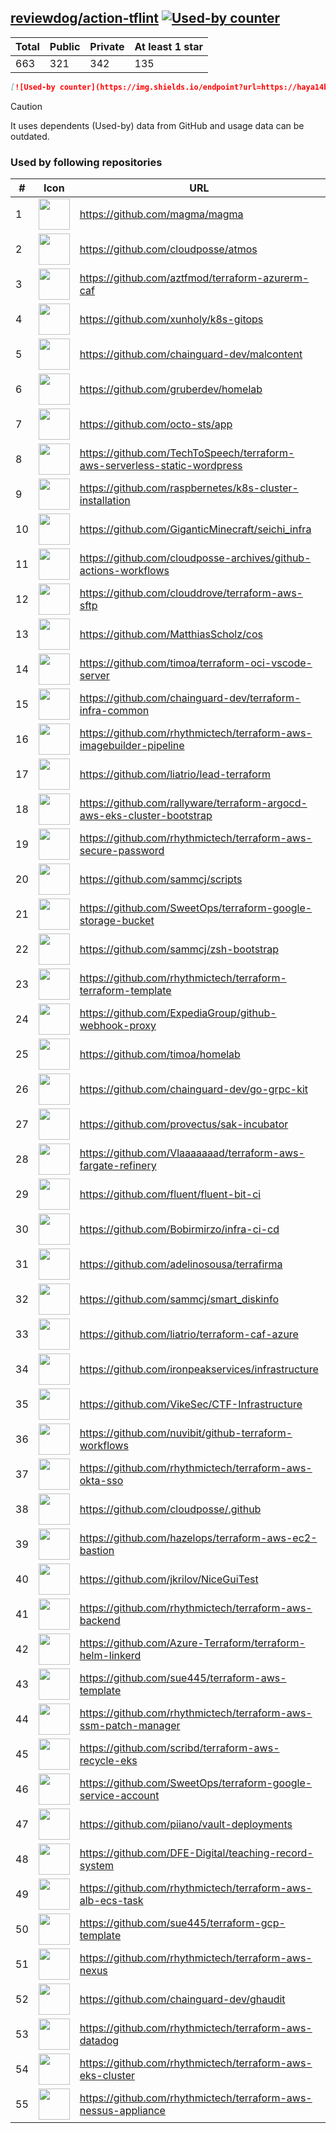 





## [reviewdog/action-tflint](https://github.com/reviewdog/action-tflint) [![Used-by counter](https://img.shields.io/endpoint?url=https://haya14busa.github.io/github-used-by/data/reviewdog/action-tflint/shieldsio.json)](https://github.com/haya14busa/github-used-by/tree/main/repo/reviewdog/action-tflint)

| Total | Public | Private | At least 1 star
| ----- | ------ | ------- | ---------------
| 663 | 321 | 342 | 135 |

```md
[![Used-by counter](https://img.shields.io/endpoint?url=https://haya14busa.github.io/github-used-by/data/reviewdog/action-tflint/shieldsio.json)](https://github.com/haya14busa/github-used-by/tree/main/repo/reviewdog/action-tflint)
```

> [!CAUTION]
> It uses dependents (Used-by) data from GitHub and usage data can be outdated.

### Used by following repositories

| # | Icon | URL | Stars |
| -- | -- | -- | -- | 
|1|<img src="https://github.com/magma.png" width=50 height=50>|https://github.com/magma/magma|1755|
|2|<img src="https://github.com/cloudposse.png" width=50 height=50>|https://github.com/cloudposse/atmos|1103|
|3|<img src="https://github.com/aztfmod.png" width=50 height=50>|https://github.com/aztfmod/terraform-azurerm-caf|578|
|4|<img src="https://github.com/xunholy.png" width=50 height=50>|https://github.com/xunholy/k8s-gitops|571|
|5|<img src="https://github.com/chainguard-dev.png" width=50 height=50>|https://github.com/chainguard-dev/malcontent|535|
|6|<img src="https://github.com/gruberdev.png" width=50 height=50>|https://github.com/gruberdev/homelab|222|
|7|<img src="https://github.com/octo-sts.png" width=50 height=50>|https://github.com/octo-sts/app|210|
|8|<img src="https://github.com/TechToSpeech.png" width=50 height=50>|https://github.com/TechToSpeech/terraform-aws-serverless-static-wordpress|195|
|9|<img src="https://github.com/raspbernetes.png" width=50 height=50>|https://github.com/raspbernetes/k8s-cluster-installation|115|
|10|<img src="https://github.com/GiganticMinecraft.png" width=50 height=50>|https://github.com/GiganticMinecraft/seichi_infra|63|
|11|<img src="https://github.com/cloudposse-archives.png" width=50 height=50>|https://github.com/cloudposse-archives/github-actions-workflows|39|
|12|<img src="https://github.com/clouddrove.png" width=50 height=50>|https://github.com/clouddrove/terraform-aws-sftp|36|
|13|<img src="https://github.com/MatthiasScholz.png" width=50 height=50>|https://github.com/MatthiasScholz/cos|34|
|14|<img src="https://github.com/timoa.png" width=50 height=50>|https://github.com/timoa/terraform-oci-vscode-server|27|
|15|<img src="https://github.com/chainguard-dev.png" width=50 height=50>|https://github.com/chainguard-dev/terraform-infra-common|24|
|16|<img src="https://github.com/rhythmictech.png" width=50 height=50>|https://github.com/rhythmictech/terraform-aws-imagebuilder-pipeline|20|
|17|<img src="https://github.com/liatrio.png" width=50 height=50>|https://github.com/liatrio/lead-terraform|19|
|18|<img src="https://github.com/rallyware.png" width=50 height=50>|https://github.com/rallyware/terraform-argocd-aws-eks-cluster-bootstrap|18|
|19|<img src="https://github.com/rhythmictech.png" width=50 height=50>|https://github.com/rhythmictech/terraform-aws-secure-password|18|
|20|<img src="https://github.com/sammcj.png" width=50 height=50>|https://github.com/sammcj/scripts|16|
|21|<img src="https://github.com/SweetOps.png" width=50 height=50>|https://github.com/SweetOps/terraform-google-storage-bucket|16|
|22|<img src="https://github.com/sammcj.png" width=50 height=50>|https://github.com/sammcj/zsh-bootstrap|14|
|23|<img src="https://github.com/rhythmictech.png" width=50 height=50>|https://github.com/rhythmictech/terraform-terraform-template|14|
|24|<img src="https://github.com/ExpediaGroup.png" width=50 height=50>|https://github.com/ExpediaGroup/github-webhook-proxy|12|
|25|<img src="https://github.com/timoa.png" width=50 height=50>|https://github.com/timoa/homelab|12|
|26|<img src="https://github.com/chainguard-dev.png" width=50 height=50>|https://github.com/chainguard-dev/go-grpc-kit|11|
|27|<img src="https://github.com/provectus.png" width=50 height=50>|https://github.com/provectus/sak-incubator|11|
|28|<img src="https://github.com/Vlaaaaaaad.png" width=50 height=50>|https://github.com/Vlaaaaaaad/terraform-aws-fargate-refinery|10|
|29|<img src="https://github.com/fluent.png" width=50 height=50>|https://github.com/fluent/fluent-bit-ci|10|
|30|<img src="https://github.com/Bobirmirzo.png" width=50 height=50>|https://github.com/Bobirmirzo/infra-ci-cd|10|
|31|<img src="https://github.com/adelinosousa.png" width=50 height=50>|https://github.com/adelinosousa/terrafirma|9|
|32|<img src="https://github.com/sammcj.png" width=50 height=50>|https://github.com/sammcj/smart_diskinfo|9|
|33|<img src="https://github.com/liatrio.png" width=50 height=50>|https://github.com/liatrio/terraform-caf-azure|9|
|34|<img src="https://github.com/ironpeakservices.png" width=50 height=50>|https://github.com/ironpeakservices/infrastructure|9|
|35|<img src="https://github.com/VikeSec.png" width=50 height=50>|https://github.com/VikeSec/CTF-Infrastructure|8|
|36|<img src="https://github.com/nuvibit.png" width=50 height=50>|https://github.com/nuvibit/github-terraform-workflows|8|
|37|<img src="https://github.com/rhythmictech.png" width=50 height=50>|https://github.com/rhythmictech/terraform-aws-okta-sso|8|
|38|<img src="https://github.com/cloudposse.png" width=50 height=50>|https://github.com/cloudposse/.github|7|
|39|<img src="https://github.com/hazelops.png" width=50 height=50>|https://github.com/hazelops/terraform-aws-ec2-bastion|7|
|40|<img src="https://github.com/jkrilov.png" width=50 height=50>|https://github.com/jkrilov/NiceGuiTest|7|
|41|<img src="https://github.com/rhythmictech.png" width=50 height=50>|https://github.com/rhythmictech/terraform-aws-backend|7|
|42|<img src="https://github.com/Azure-Terraform.png" width=50 height=50>|https://github.com/Azure-Terraform/terraform-helm-linkerd|7|
|43|<img src="https://github.com/sue445.png" width=50 height=50>|https://github.com/sue445/terraform-aws-template|7|
|44|<img src="https://github.com/rhythmictech.png" width=50 height=50>|https://github.com/rhythmictech/terraform-aws-ssm-patch-manager|7|
|45|<img src="https://github.com/scribd.png" width=50 height=50>|https://github.com/scribd/terraform-aws-recycle-eks|7|
|46|<img src="https://github.com/SweetOps.png" width=50 height=50>|https://github.com/SweetOps/terraform-google-service-account|7|
|47|<img src="https://github.com/piiano.png" width=50 height=50>|https://github.com/piiano/vault-deployments|6|
|48|<img src="https://github.com/DFE-Digital.png" width=50 height=50>|https://github.com/DFE-Digital/teaching-record-system|6|
|49|<img src="https://github.com/rhythmictech.png" width=50 height=50>|https://github.com/rhythmictech/terraform-aws-alb-ecs-task|6|
|50|<img src="https://github.com/sue445.png" width=50 height=50>|https://github.com/sue445/terraform-gcp-template|6|
|51|<img src="https://github.com/rhythmictech.png" width=50 height=50>|https://github.com/rhythmictech/terraform-aws-nexus|6|
|52|<img src="https://github.com/chainguard-dev.png" width=50 height=50>|https://github.com/chainguard-dev/ghaudit|5|
|53|<img src="https://github.com/rhythmictech.png" width=50 height=50>|https://github.com/rhythmictech/terraform-aws-datadog|5|
|54|<img src="https://github.com/rhythmictech.png" width=50 height=50>|https://github.com/rhythmictech/terraform-aws-eks-cluster|5|
|55|<img src="https://github.com/rhythmictech.png" width=50 height=50>|https://github.com/rhythmictech/terraform-aws-nessus-appliance|5|
